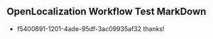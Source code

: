 ## OpenLocalization Workflow Test MarkDown
* f5400691-1201-4ade-95df-3ac09935af32 thanks!

<!--HONumber=Aug16_HO3-->


